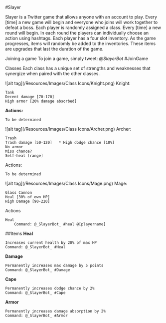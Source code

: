 #Slayer

Slayer is a Twitter game that allows anyone with an account to play. Every [time] a new game will begin and everyone who joins will work together to defeat a boss. Each player is randomly assigned a class. Every [time] a new round will begin. In each round the players can individually choose an action using hashtags. Each player has a four slot inventory. As the game progresses, items will randomly be added to the inventories. These items are upgrades that last the duration of the game.


Joining a game
To join a game, simply tweet:
@_SlayerBot_ #JoinGame


Classes
Each class has a unique set of strengths and weaknesses that synergize when paired with the other classes.

![alt tag](/Resources/Images/Class Icons/Knight.png) Knight:

	Tank
	Decent damage [70-170]
	High armor [20% damage absorbed]
	
**Actions:**
	
	To be determined
	



![alt tag](/Resources/Images/Class Icons/Archer.png) Archer:

	Trash
	Trash damage [50-120]	* High dodge chance [10%]
	No armor
	Miss chance?
	Self-heal [range]




Actions:

	To be determined




![alt tag](/Resources/Images/Class Icons/Mage.png)  Mage:

	Glass Cannon
	Heal [30% of own HP]
	High Damage [90-220]

Actions

	Heal
		Command: @_SlayerBot_ #heal @[playername]





##Items
**Heal**

	Increases current health by 20% of max HP
	Command: @_SlayerBot_ #Heal



**Damage**

	Permanently increases max damage by 5 points
	Command: @_SlayerBot_ #Damage



**Cape**

	Permanently increases dodge chance by 2%
	Command: @_SlayerBot_ #Cape



**Armor**

	Permanently increases damage absorption by 2%
	Command: @_SlayerBot_ #Armor



